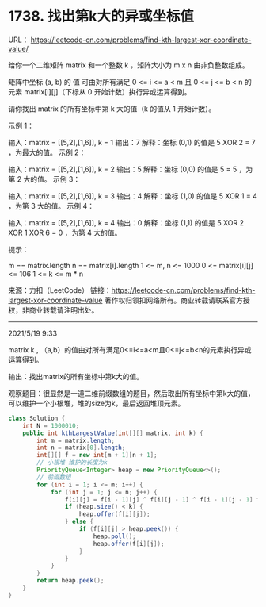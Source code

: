# 1738. 找出第k大的异或坐标值

URL： https://leetcode-cn.com/problems/find-kth-largest-xor-coordinate-value/

给你一个二维矩阵 matrix 和一个整数 k ，矩阵大小为 m x n 由非负整数组成。

矩阵中坐标 (a, b) 的 值 可由对所有满足 0 <= i <= a < m 且 0 <= j <= b < n 的元素 matrix[i][j]（下标从 0 开始计数）执行异或运算得到。

请你找出 matrix 的所有坐标中第 k 大的值（k 的值从 1 开始计数）。

 

示例 1：

输入：matrix = [[5,2],[1,6]], k = 1
输出：7
解释：坐标 (0,1) 的值是 5 XOR 2 = 7 ，为最大的值。
示例 2：

输入：matrix = [[5,2],[1,6]], k = 2
输出：5
解释：坐标 (0,0) 的值是 5 = 5 ，为第 2 大的值。
示例 3：

输入：matrix = [[5,2],[1,6]], k = 3
输出：4
解释：坐标 (1,0) 的值是 5 XOR 1 = 4 ，为第 3 大的值。
示例 4：

输入：matrix = [[5,2],[1,6]], k = 4
输出：0
解释：坐标 (1,1) 的值是 5 XOR 2 XOR 1 XOR 6 = 0 ，为第 4 大的值。


提示：

m == matrix.length
n == matrix[i].length
1 <= m, n <= 1000
0 <= matrix[i][j] <= 106
1 <= k <= m * n

来源：力扣（LeetCode）
链接：https://leetcode-cn.com/problems/find-kth-largest-xor-coordinate-value
著作权归领扣网络所有。商业转载请联系官方授权，非商业转载请注明出处。

---

2021/5/19 9:33

matrix k , （a,b）的值由对所有满足0<=i<=a<m且0<=j<=b<n的元素执行异或运算得到。

输出：找出matrix的所有坐标中第k大的值。

观察题目：很显然是一道二维前缀数组的题目，然后取出所有坐标中第k大的值，可以维护一个小根堆，堆的size为k，最后返回堆顶元素。

```java
class Solution {
    int N = 1000010;
    public int kthLargestValue(int[][] matrix, int k) {
        int m = matrix.length;
        int n = matrix[0].length;
        int[][] f = new int[m + 1][n + 1];
        // 小根堆 维护的长度为k
        PriorityQueue<Integer> heap = new PriorityQueue<>();
        // 前缀数组
        for (int i = 1; i <= m; i++) {
            for (int j = 1; j <= n; j++) {
                f[i][j] = f[i - 1][j] ^ f[i][j - 1] ^ f[i - 1][j - 1] ^ matrix[i - 1][j - 1];
                if (heap.size() < k) {
                    heap.offer(f[i][j]);
                } else {
                    if (f[i][j] > heap.peek()) {
                        heap.poll();
                        heap.offer(f[i][j]);
                    }
                }
            }
        }
        return heap.peek();
    }
}
```

